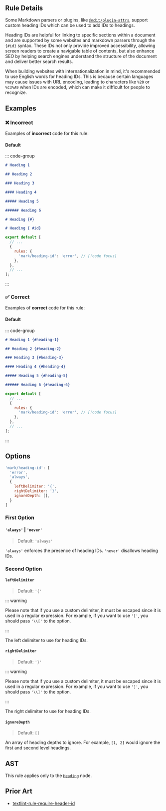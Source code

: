 <!-- markdownlint-disable-next-line no-inline-html first-line-h1 -->
<header v-html="$frontmatter.rule"></header>

## Rule Details

Some Markdown parsers or plugins, like [`@mdit/plugin-attrs`](https://mdit-plugins.github.io/attrs.html), support custom heading IDs which can be used to add IDs to headings.

Heading IDs are helpful for linking to specific sections within a document and are supported by some websites and markdown parsers through the `{#id}` syntax. These IDs not only provide improved accessibility, allowing screen readers to create a navigable table of contents, but also enhance SEO by helping search engines understand the structure of the document and deliver better search results.

When building websites with internationalization in mind, it's recommended to use English words for heading IDs. This is because certain languages may cause issues with URL encoding, leading to characters like `%20` or `%C3%A9` when IDs are encoded, which can make it difficult for people to recognize.

## Examples

### :x: Incorrect

Examples of **incorrect** code for this rule:

#### Default

::: code-group

```md [incorrect.md] / ⁡/
# Heading 1 ⁡

## Heading 2 ⁡

### Heading 3 ⁡

#### Heading 4 ⁡

##### Heading 5 ⁡

###### Heading 6 ⁡

# Heading {#} ⁡

# Heading { #id} ⁡
```

```js [eslint.config.mjs] {5}
export default [
  // ...
  {
    rules: {
      'mark/heading-id': 'error', // [!code focus]
    },
  },
  // ...
];
```

:::

### :white_check_mark: Correct

Examples of **correct** code for this rule:

#### Default

::: code-group

```md [correct.md]
# Heading 1 {#heading-1}

## Heading 2 {#heading-2}

### Heading 3 {#heading-3}

#### Heading 4 {#heading-4}

##### Heading 5 {#heading-5}

###### Heading 6 {#heading-6}
```

```js [eslint.config.mjs] {5}
export default [
  // ...
  {
    rules: {
      'mark/heading-id': 'error', // [!code focus]
    },
  },
  // ...
];
```

:::

## Options

```js
'mark/heading-id': [
  'error',
  'always',
  {
    leftDelimiter: '{',
    rightDelimiter: '}',
    ignoreDepth: [],
  }
]
```

### First Option

#### `'always'` | `'never'`

> Default: `'always'`

`'always'` enforces the presence of heading IDs. `'never'` disallows heading IDs.

### Second Option

#### `leftDelimiter`

> Default: `'{'`

::: warning

Please note that if you use a custom delimiter, it must be escaped since it is used in a regular expression. For example, if you want to use `'['`, you should pass `'\\['` to the option.

:::

The left delimiter to use for heading IDs.

#### `rightDelimiter`

> Default: `'}'`

::: warning

Please note that if you use a custom delimiter, it must be escaped since it is used in a regular expression. For example, if you want to use `']'`, you should pass `'\\]'` to the option.

:::

The right delimiter to use for heading IDs.

#### `ignoreDepth`

> Default: `[]`

An array of heading depths to ignore. For example, `[1, 2]` would ignore the first and second level headings.

## AST

This rule applies only to the [`Heading`](https://github.com/syntax-tree/mdast?tab=readme-ov-file#heading) node.  

## Prior Art

- [textlint-rule-require-header-id](https://github.com/textlint-rule/textlint-rule-require-header-id)
